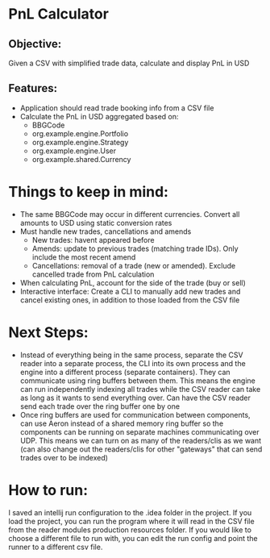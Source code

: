 # PnL Calculator

## Objective:
Given a CSV with simplified trade data, calculate and display PnL in USD

## Features:
- Application should read trade booking info from a CSV file
- Calculate the PnL in USD aggregated based on:
  - BBGCode
  - org.example.engine.Portfolio
  - org.example.engine.Strategy
  - org.example.engine.User
  - org.example.shared.Currency

# Things to keep in mind:
- The same BBGCode may occur in different currencies. Convert all amounts to USD using static conversion rates
- Must handle new trades, cancellations and amends
  - New trades: havent appeared before
  - Amends: update to previous trades (matching trade IDs). Only include the most recent amend
  - Cancellations: removal of a trade (new or amended). Exclude cancelled trade from PnL calculation
- When calculating PnL, account for the side of the trade (buy or sell)
- Interactive interface: Create a CLI to manually add new trades and cancel existing ones, in addition to those loaded
  from the CSV file

# Next Steps:
- Instead of everything being in the same process, separate the CSV reader into a separate process, the CLI into its 
  own process and the engine into a different process (separate containers). They can communicate using ring buffers
  between them. This means the engine can run independently indexing all trades while the CSV reader can take as long
  as it wants to send everything over. Can have the CSV reader send each trade over the ring buffer one by one
- Once ring buffers are used for communication between components, can use Aeron instead of a shared memory ring buffer
  so the components can be running on separate machines communicating over UDP. This means we can turn on as many of
  the readers/clis as we want (can also change out the readers/clis for other "gateways" that can send trades over 
  to be indexed)

# How to run:
I saved an intellij run configuration to the .idea folder in the project. If you load the project, you can run the
program where it will read in the CSV file from the reader modules production resources folder. If you would like to 
choose a different file to run with, you can edit the run config and point the runner to a different csv file.